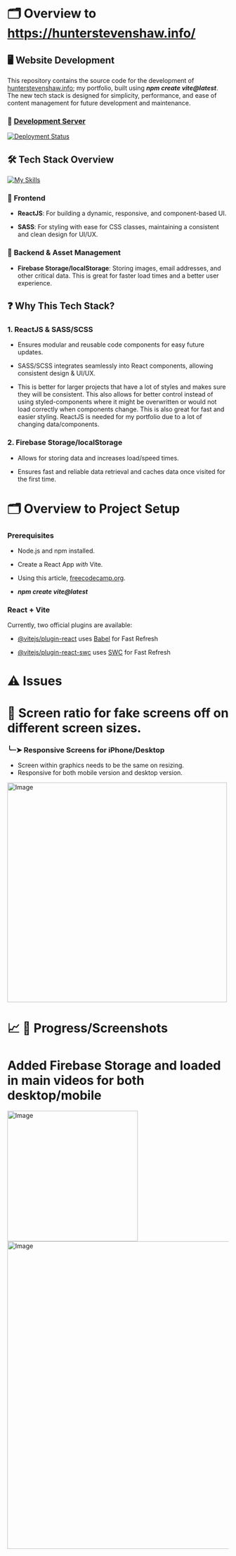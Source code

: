 # 🗂 Overview to https://hunterstevenshaw.info/

## 🖥️ **Website Development**

This repository contains the source code for the development of [hunterstevenshaw.info](https://hunterstevenshaw.info/); my portfolio, built using _**npm create vite@latest**_. The new tech stack is designed for simplicity, performance, and ease of content management for future development and maintenance.

### 🚧 [Development Server](https://portfolio-2025-hunterstevenshaw.netlify.app/)

[![Deployment Status](https://api.netlify.com/api/v1/badges/0c441339-e78e-4bb9-a361-96447a47f986/deploy-status)](https://app.netlify.com/sites/portfolio-2025-hunterstevenshaw/deploys)

## 🛠️ **Tech Stack Overview**

[![My Skills](https://skillicons.dev/icons?i=js,html,css,scss,firebase)](https://skillicons.dev)

### 📘 **Frontend**

- **ReactJS**: For building a dynamic, responsive, and component-based UI.

- **SASS**: For styling with ease for CSS classes, maintaining a consistent and clean design for UI/UX.

### 📖 **Backend & Asset Management**

- **Firebase Storage/localStorage**: Storing images, email addresses, and other critical data. This is great for faster load times and a better user experience.

## ❓ **Why This Tech Stack?**

### **1. ReactJS & SASS/SCSS**

- Ensures modular and reusable code components for easy future updates.

- SASS/SCSS integrates seamlessly into React components, allowing consistent design & UI/UX.

- This is better for larger projects that have a lot of styles and makes sure they will be consistent. This also allows for better control instead of using styled-components where it might be overwritten or would not load correctly when components change. This is also great for fast and easier styling. ReactJS is needed for my portfolio due to a lot of changing data/components.

### **2. Firebase Storage/localStorage**

- Allows for storing data and increases load/speed times.

- Ensures fast and reliable data retrieval and caches data once visited for the first time.

# 🗂 Overview to Project Setup

### **Prerequisites**

- Node.js and npm installed.

- Create a React App _with_ Vite.

- Using this article, [freecodecamp.org](https://www.freecodecamp.org/news/how-to-create-a-react-app-in-2024/#:~:text=Create%20React%20App%20has%20been,new%20React%20project%20in%202024.).

- _**npm create vite@latest**_

### React + Vite

Currently, two official plugins are available:

- [@vitejs/plugin-react](https://github.com/vitejs/vite-plugin-react/blob/main/packages/plugin-react/README.md) uses [Babel](https://babeljs.io/) for Fast Refresh

- [@vitejs/plugin-react-swc](https://github.com/vitejs/vite-plugin-react-swc) uses [SWC](https://swc.rs/) for Fast Refresh

# ⚠️ **Issues**

# 🚨 Screen ratio for fake screens off on different screen sizes.

### ╰┈➤ Responsive Screens for iPhone/Desktop

- Screen within graphics needs to be the same on resizing.
- Responsive for both mobile version and desktop version.

<img width="500" alt="Image" src="https://github.com/user-attachments/assets/2c1729b0-cf61-41f6-ba37-898da525d055" />

# 📈 📸 **Progress/Screenshots**

# Added Firebase Storage and loaded in main videos for both desktop/mobile

<img width="297" alt="Image" src="https://github.com/user-attachments/assets/5bb63819-4c62-4797-a98e-ba8a51d99c2e" />
<img width="700" alt="Image" src="https://github.com/user-attachments/assets/594b453c-07d0-456c-a75f-aa9ba3c4d8d7" />
